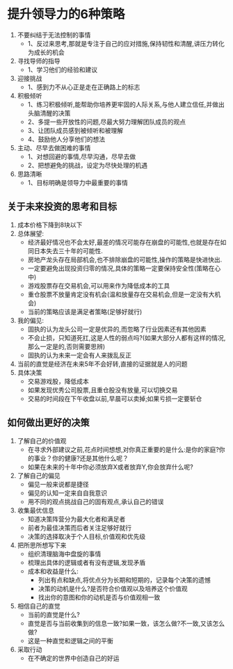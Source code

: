 # 提升领导力的6种策略

1. 不要纠结于无法控制的事情
    - 1、反过来思考,那就是专注于自己的应对措施,保持韧性和清醒,讲压力转化为成长的机会
2. 寻找导师的指导
    - 1、学习他们的经验和建议
3. 迎接挑战
    - 1、感到力不从心正是走在正确路上的标志
4. 积极倾听
    - 1、练习积极倾听,能帮助你培养更牢固的人际关系,与他人建立信任,并做出头脑清醒的决策
    - 2、多提一些开放性的问题,尽最大努力理解团队成员的观点
    - 3、让团队成员感到被倾听和被理解
    - 4、鼓励他人分享他们的想法
5. 主动、尽早去做困难的事情
    - 1、对想回避的事情,尽早沟通，尽早去做
    - 2、把想避免的挑战，设定为尽快处理的机遇
6. 思路清晰
    - 1、目标明确是领导力中最重要的事情

## 关于未来投资的思考和目标

1. 成本价格下降到8块以下
2. 总体展望:
    - 经济最好情况也不会太好,最差的情况可能存在崩盘的可能性,也就是存在如同日本失去三十年的可能性.
    - 房地产龙头存在局部机会,也不排除崩盘的可能性,操作的策略是快进快出.
    - 一定要避免出现投资归零的情况,具体的策略一定要保持安全性(策略在心中)
    - 游戏股票存在交易机会,可以用来作为降低成本的工具
    - 重仓股票不放量肯定没有机会(温和放量存在交易机会,但是一定没有大机会)
    - 当前的策略应该是满足者策略(足够好就行)
3. 我的偏见:
    - 固执的认为龙头公司一定是优异的,而忽略了行业因素还有其他因素
    - 不会止损，只知道死扛,这是人性的弱点吗?(如果大部分人都有这样的情况,那么一定是的,否则需要思辨)
    - 固执的认为未来一定会有人来拨乱反正
4. 当前的直觉是经济在未来5年不会好转,直接的证据就是人的问题
5. 具体决策
    - 交易游戏股，降低成本
    - 如果发现优秀公司股票,且重仓股没有放量,可以切换交易
    - 交易的时间段在下午收盘以前,早晨可以卖掉;如果亏损一定要斩仓

## 如何做出更好的决策

1. 了解自己的价值观
    - 在寻求外部建议之前,花点时间想想,对你真正重要的是什么:是你的家庭?你的事业？你的健康?还是其他什么呢？
    - 如果在未来的十年中你必须放弃X或者放弃Y,你会放弃什么呢?
2. 了解自己的偏见
    - 偏见一般来说都是捷径
    - 偏见的认知一定来自自我意识
    - 用不同的观点挑战自己的固有观点,承认自己的错误
3. 收集最优信息
    - 知道决策阵营分为最大化者和满足者
    - 前者为最佳决策而后者关注足够好就行
    - 决策的选择取决于个人目标,价值观和优先级
4. 把所思所想写下来
    - 组织清理脑海中盘旋的事情
    - 梳理出具体的逻辑或者有没有逻辑,发现矛盾
    - 成本和收益是什么:
        - 列出有点和缺点,将优点分为长期和短期的，记录每个决策的遗憾
        - 决策的动机是什么?是否符合价值观以及培养这个价值观
        - 找出你的意图和你的动机是否与价值观相一致
5. 相信自己的直觉
    - 当前的直觉是什么?
    - 直觉是否与当前收集到的信息一致?如果一致，该怎么做?不一致,又该怎么做?
    - 这是一种直觉和逻辑之间的平衡
6. 采取行动
    - 在不确定的世界中创造自己的好运
